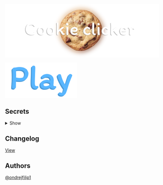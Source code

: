 <p align="center"><img src="https://github.com/ondrejfilip1/clicker/blob/main/res/img/banner.png" alt="banner"></p>

<a href="https://ondrejfilip1.github.io/clicker/" align="center"><img src="https://github.com/ondrejfilip1/clicker/blob/main/res/img/play.png" alt="play"></a>

## Secrets

<details>
  <summary>Show</summary>
  <p><br>
    <strong>ieatedit</strong> - Adds 1 000 cookies<br>
    <strong>nikocado</strong> - Adds 1 000 000 cookies<br>
    <strong>rainbow</strong> - Cookie will become rainbow<br>
    <strong>themehack</strong> - Unlocks all themes
  </p>
</details>

## Changelog

[View](https://github.com/ondrejfilip1/clicker/blob/master/changelog.txt)

## Authors

[@ondrejfilip1](https://www.github.com/ondrejfilip1)
